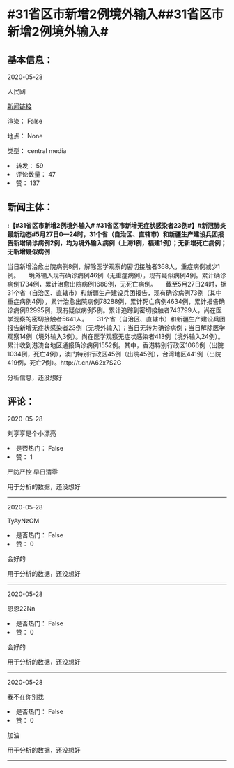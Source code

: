 <html>
 <body>
  <h1 id="title">
   #31省区市新增2例境外输入##31省区市新增2例境外输入#
  </h1>
  <div id="basic_info">
   <h2 id="default h2">
    基本信息：
   </h2>
   <p id="time">
    2020-05-28
   </p>
   <p id="author">
    人民网
   </p>
   <p id="src">
    <a href="https://weibo.cn/comment/J3Yi6mfZf">
     新闻链接
    </a>
   </p>
   <p id="is_rendered">
    渲染： False
   </p>
   <p id="location">
    地点： None
   </p>
   <p id="news_type">
    类型： central media
   </p>
  </div>
  <div id="attrs">
   <li id_no="repost">
    转发： 59
   </li>
   <li id_no="comment_number">
    评论数量： 47
   </li>
   <li id_no="attitude">
    赞： 137
   </li>
  </div>
  <div id="article">
   <h2 id="default h2">
    新闻主体：
   </h2>
   <p id="lead">
    <strong>
     :【#31省区市新增2例境外输入# #31省区市新增无症状感染者23例#】#新冠肺炎最新动态#5月27日0—24时，31个省（自治区、直辖市）和新疆生产建设兵团报告新增确诊病例2例，均为境外输入病例（上海1例，福建1例）；无新增死亡病例；无新增疑似病例
    </strong>
   </p>
   <div id="main_text">
    <p id="paragraph_1">
     当日新增治愈出院病例8例，解除医学观察的密切接触者368人，重症病例减少1例。　　境外输入现有确诊病例46例（无重症病例），现有疑似病例4例。累计确诊病例1734例，累计治愈出院病例1688例，无死亡病例。　　截至5月27日24时，据31个省（自治区、直辖市）和新疆生产建设兵团报告，现有确诊病例73例（其中重症病例4例），累计治愈出院病例78288例，累计死亡病例4634例，累计报告确诊病例82995例，现有疑似病例5例。累计追踪到密切接触者743799人，尚在医学观察的密切接触者5641人。　　31个省（自治区、直辖市）和新疆生产建设兵团报告新增无症状感染者23例（无境外输入）；当日无转为确诊病例；当日解除医学观察14例（境外输入3例）。尚在医学观察无症状感染者413例（境外输入24例）。　　累计收到港澳台地区通报确诊病例1552例。其中，香港特别行政区1066例（出院1034例，死亡4例），澳门特别行政区45例（出院45例），台湾地区441例（出院419例，死亡7例）。http://t.cn/A62x7S2G
    </p>
   </div>
  </div>
  <div id="analyse_info">
   分析信息，还没想好
  </div>
  <div id="comments">
   <h2 id="default h2">
    评论：
   </h2>
   <div id="comments_block">
    <p id="comment_time">
     2020-05-28
    </p>
    <p id="comment_author">
     刘亨亨是个小漂亮
    </p>
    <div id="comment_attrs">
     <li id_no="is_hot">
      是否热门： False
     </li>
     <li id_no="attitude">
      赞： 1
     </li>
    </div>
    <p id="comment_content">
     严防严控 早日清零
    </p>
    <div id="comment_analyse_info">
     用于分析的数据，还没想好
    </div>
   </div>
   <hr/>
   <div id="comments_block">
    <p id="comment_time">
     2020-05-28
    </p>
    <p id="comment_author">
     TyAyNzGM
    </p>
    <div id="comment_attrs">
     <li id_no="is_hot">
      是否热门： False
     </li>
     <li id_no="attitude">
      赞： 0
     </li>
    </div>
    <p id="comment_content">
     会好的
    </p>
    <div id="comment_analyse_info">
     用于分析的数据，还没想好
    </div>
   </div>
   <hr/>
   <div id="comments_block">
    <p id="comment_time">
     2020-05-28
    </p>
    <p id="comment_author">
     恩恩22Nn
    </p>
    <div id="comment_attrs">
     <li id_no="is_hot">
      是否热门： False
     </li>
     <li id_no="attitude">
      赞： 0
     </li>
    </div>
    <p id="comment_content">
     会好的
    </p>
    <div id="comment_analyse_info">
     用于分析的数据，还没想好
    </div>
   </div>
   <hr/>
   <div id="comments_block">
    <p id="comment_time">
     2020-05-28
    </p>
    <p id="comment_author">
     我不在你别找
    </p>
    <div id="comment_attrs">
     <li id_no="is_hot">
      是否热门： False
     </li>
     <li id_no="attitude">
      赞： 0
     </li>
    </div>
    <p id="comment_content">
     加油
    </p>
    <div id="comment_analyse_info">
     用于分析的数据，还没想好
    </div>
   </div>
   <hr/>
  </div>
 </body>
</html>